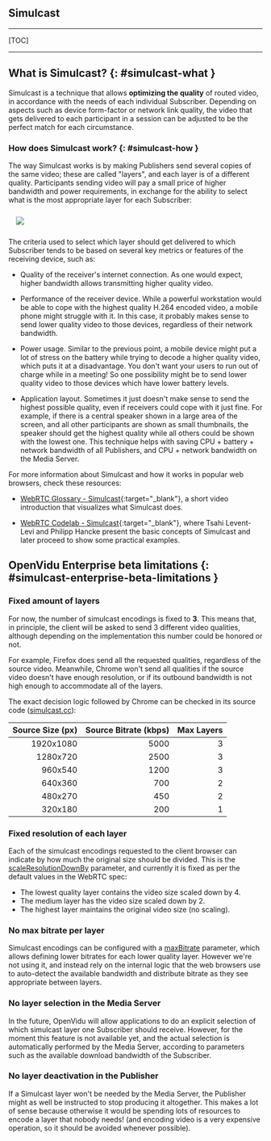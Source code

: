 <h2 id="section-title">Simulcast</h2>
<hr>

[TOC]

---

## What is Simulcast? {: #simulcast-what }

Simulcast is a technique that allows **optimizing the quality** of routed video, in accordance with the needs of each individual Subscriber. Depending on aspects such as device form-factor or network link quality, the video that gets delivered to each participant in a session can be adjusted to be the perfect match for each circumstance.

### How does Simulcast work? {: #simulcast-how }

The way Simulcast works is by making Publishers send several copies of the same video; these are called "layers", and each layer is of a different quality. Participants sending video will pay a small price of higher bandwidth and power requirements, in exchange for the ability to select what is the most appropriate layer for each Subscriber:

<div class="row">
    <div class="pro-gallery" style="margin: 25px 15px 25px 15px">
        <a data-fancybox="gallery-pro1" href="img/docs/openvidu-enterprise/simulcast.png"><img class="img-responsive" style="margin: auto; max-height: 480px" src="img/docs/openvidu-enterprise/simulcast.png"/></a>
    </div>
</div>

The criteria used to select which layer should get delivered to which Subscriber tends to be based on several key metrics or features of the receiving device, such as:

- Quality of the receiver's internet connection. As one would expect, higher bandwidth allows transmitting higher quality video.

- Performance of the receiver device. While a powerful workstation would be able to cope with the highest quality H.264 encoded video, a mobile phone might struggle with it. In this case, it probably makes sense to send lower quality video to those devices, regardless of their network bandwidth.

- Power usage. Similar to the previous point, a mobile device might put a lot of stress on the battery while trying to decode a higher quality video, which puts it at a disadvantage. You don't want your users to run out of charge while in a meeting! So one possibility might be to send lower quality video to those devices which have lower battery levels.

- Application layout. Sometimes it just doesn't make sense to send the highest possible quality, even if receivers could cope with it just fine. For example, if there is a central speaker shown in a large area of the screen, and all other participants are shown as small thumbnails, the speaker should get the highest quality while all others could be shown with the lowest one. This technique helps with saving CPU + battery + network bandwidth of all Publishers, and CPU + network bandwidth on the Media Server.

For more information about Simulcast and how it works in popular web browsers, check these resources:

- [WebRTC Glossary - Simulcast](https://webrtcglossary.com/simulcast/){:target="_blank"}, a short video introduction that visualizes what Simulcast does.

- [WebRTC Codelab - Simulcast](https://webrtccourse.com/course/webrtc-codelab/module/fiddle-of-the-month/lesson/simulcast-playground/){:target="_blank"}, where Tsahi Levent-Levi and Philipp Hancke present the basic concepts of Simulcast and later proceed to show some practical examples.

## OpenVidu Enterprise beta limitations {: #simulcast-enterprise-beta-limitations }

### Fixed amount of layers

For now, the number of simulcast encodings is fixed to **3**. This means that, in principle, the client will be asked to send 3 different video qualities, although depending on the implementation this number could be honored or not.

For example, Firefox does send all the requested qualities, regardless of the source video. Meanwhile, Chrome won't send all qualities if the source video doesn't have enough resolution, or if its outbound bandwidth is not high enough to accommodate all of the layers.

The exact decision logic followed by Chrome can be checked in its source code ([simulcast.cc](https://source.chromium.org/chromium/chromium/src/+/main:third_party/webrtc/media/engine/simulcast.cc;l=90-114;drc=2afff37ba007429cd1cb65369ee815bceee6f3c9)):

| Source Size (px) | Source Bitrate (kbps) | Max Layers |
| ----------------:| ---------------------:| ----------:|
|        1920x1080 |                  5000 |          3 |
|         1280x720 |                  2500 |          3 |
|          960x540 |                  1200 |          3 |
|          640x360 |                   700 |          2 |
|          480x270 |                   450 |          2 |
|          320x180 |                   200 |          1 |

### Fixed resolution of each layer

Each of the simulcast encodings requested to the client browser can indicate by how much the original size should be divided. This is the [scaleResolutionDownBy](https://developer.mozilla.org/en-US/docs/Web/API/RTCRtpEncodingParameters/scaleResolutionDownBy) parameter, and currently it is fixed as per the default values in the WebRTC spec:

- The lowest quality layer contains the video size scaled down by 4.
- The medium layer has the video size scaled down by 2.
- The highest layer maintains the original video size (no scaling).

### No max bitrate per layer

Simulcast encodings can be configured with a [maxBitrate](https://developer.mozilla.org/en-US/docs/Web/API/RTCRtpEncodingParameters/maxBitrate) parameter, which allows defining lower bitrates for each lower quality layer. However we're not using it, and instead rely on the internal logic that the web browsers use to auto-detect the available bandwidth and distribute bitrate as they see appropriate between layers.

### No layer selection in the Media Server

In the future, OpenVidu will allow applications to do an explicit selection of which simulcast layer one Subscriber should receive. However, for the moment this feature is not available yet, and the actual selection is automatically performed by the Media Server, according to parameters such as the available download bandwidth of the Subscriber.

### No layer deactivation in the Publisher

If a Simulcast layer won't be needed by the Media Server, the Publisher might as well be instructed to stop producing it altogether. This makes a lot of sense because otherwise it would be spending lots of resources to encode a layer that nobody needs! (and encoding video is a very expensive operation, so it should be avoided whenever possible).
